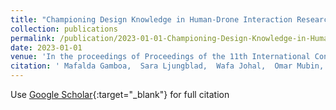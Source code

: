 ```yaml
---
title: "Championing Design Knowledge in Human-Drone Interaction Research"
collection: publications
permalink: /publication/2023-01-01-Championing-Design-Knowledge-in-Human-Drone-Interaction-Research
date: 2023-01-01
venue: 'In the proceedings of Proceedings of the 11th International Conference on Human-Agent Interaction'
citation: ' Mafalda Gamboa,  Sara Ljungblad,  Wafa Johal,  Omar Mubin,  Mohammad Obaid, &quot;Championing Design Knowledge in Human-Drone Interaction Research.&quot; In the proceedings of Proceedings of the 11th International Conference on Human-Agent Interaction, 2023.'
---
```

Use [Google Scholar](https://scholar.google.com/scholar?q=Championing+Design+Knowledge+in+Human+Drone+Interaction+Research){:target="_blank"} for full citation